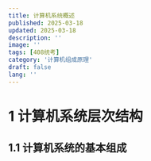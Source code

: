```yaml
---
title: 计算机系统概述
published: 2025-03-18
updated: 2025-03-18
description: ''
image: ''
tags: [408统考]
category: '计算机组成原理'
draft: false 
lang: ''
---
```


# 1 计算机系统层次结构

## 1.1 计算机系统的基本组成
